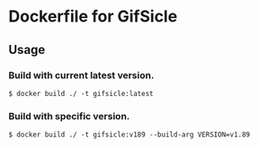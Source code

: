 # Dockerfile for GifSicle

## Usage

### Build with current latest version.

```shell
$ docker build ./ -t gifsicle:latest
```

### Build with specific version.

```shell
$ docker build ./ -t gifsicle:v189 --build-arg VERSION=v1.89
```
